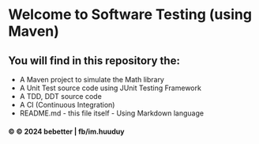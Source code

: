 # Welcome to Software Testing (using Maven)

## You will find in this repository the:

* A Maven project to simulate the Math library
* A Unit Test source code using JUnit Testing Framework
* A TDD, DDT source code
* A CI (Continuous Integration)
* README.md - this file itself - Using Markdown language

#### &#169; © 2024 bebetter | fb/im.huuduy
